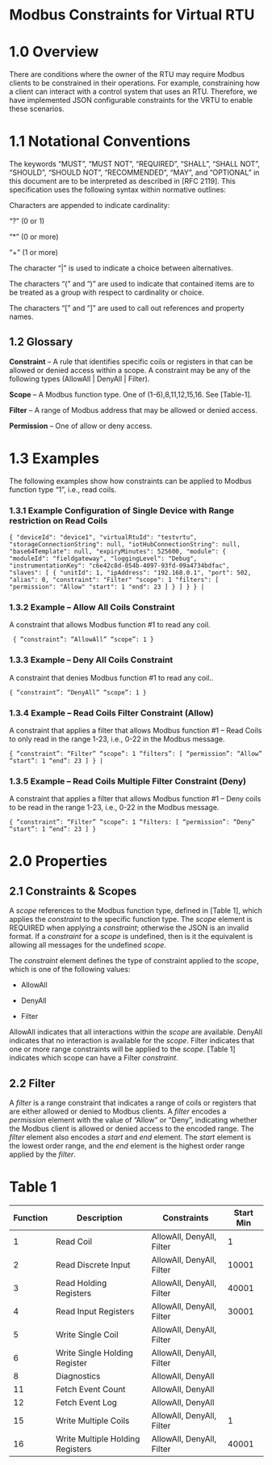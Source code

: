 Modbus Constraints for Virtual RTU
==================================

1.0 Overview
============

There are conditions where the owner of the RTU may require Modbus clients to be constrained in their operations. For example, constraining how a client can
interact with a control system that uses an RTU. Therefore, we have implemented
JSON configurable constraints for the VRTU to enable these scenarios.

1.1 Notational Conventions
==========================

The keywords “MUST”, “MUST NOT”, “REQUIRED”, “SHALL”, “SHALL NOT”, “SHOULD”, “SHOULD NOT”, “RECOMMENDED”, “MAY”, and “OPTIONAL” in this document are to be interpreted as described in [RFC 2119]. This specification uses the following syntax within normative outlines:

Characters are appended to indicate cardinality:

“?” (0 or 1)

“\*” (0 or more)

“+” (1 or more)

The character “\|” is used to indicate a choice between alternatives.

The characters “(” and “)” are used to indicate that contained items are to be
treated as a group with respect to cardinality or choice.

The characters “[” and “]” are used to call out references and property names.

1.2 Glossary
------------

**Constraint** – A rule that identifies specific coils or registers in that can
be allowed or denied access within a scope. A constraint may be any of the
following types (AllowAll \| DenyAll \| Filter).

**Scope** – A Modbus function type. One of (1-6),8,11,12,15,16. See [Table-1].

**Filter** – A range of Modbus address that may be allowed or denied access.

**Permission** – One of allow or deny access.

1.3 Examples
============

The following examples show how constraints can be applied to Modbus function
type “1”, i.e., read coils.

### 1.3.1 Example Configuration of Single Device with Range restriction on Read Coils
```
{ "deviceId": "device1", "virtualRtuId": "testvrtu", "storageConnectionString": null, "iotHubConnectionString": null, "base64Template": null, "expiryMinutes": 525600, "module": { "moduleId": "fieldgateway", "loggingLevel": "Debug", "instrumentationKey": "c6e42c8d-054b-4097-93fd-09a4734bdfac", "slaves": [ { "unitId": 1, "ipAddress": "192.168.0.1", "port": 502, "alias": 0, "constraint": "Filter" "scope": 1 "filters": [ "permission": "Allow" "start": 1 "end": 23 ] } ] } } |
```


### 1.3.2 Example – Allow All Coils Constraint

A constraint that allows Modbus function \#1 to read any coil.
```
 { “constraint”: “AllowAll” “scope”: 1 }
```

### 1.3.3 Example – Deny All Coils Constraint

A constraint that denies Modbus function \#1 to read any coil..
```
{ “constraint”: “DenyAll” “scope”: 1 }
```

### 1.3.4 Example – Read Coils Filter Constraint (Allow)

A constraint that applies a filter that allows Modbus function \#1 – Read Coils
to only read in the range 1-23, i.e., 0-22 in the Modbus message.
```
{ “constraint”: “Filter” “scope”: 1 “filters”: [ “permission”: “Allow” “start”: 1 “end”: 23 ] } |
```


### 1.3.5 Example – Read Coils Multiple Filter Constraint (Deny)

A constraint that applies a filter that allows Modbus function \#1 – Deny coils
to be read in the range 1-23, i.e., 0-22 in the Modbus message.
```
{ “constraint”: “Filter” “scope”: 1 “filters: [ “permission”: “Deny” “start”: 1 “end”: 23 ] } 
```

2.0 Properties 
===============

2.1 Constraints & Scopes
------------------------

A *scope* references to the Modbus function type, defined in [Table 1], which
applies the *constraint* to the specific function type. The *scope* element is
REQUIRED when applying a *constraint*; otherwise the JSON is an invalid format.
If a *constraint* for a *scope* is undefined, then is it the equivalent is
allowing all messages for the undefined *scope*.

The *constraint* element defines the type of constraint applied to the *scope*,
which is one of the following values:

-   AllowAll

-   DenyAll

-   Filter

AllowAll indicates that all interactions within the *scope* are available.
DenyAll indicates that no interaction is available for the *scope*. Filter
indicates that one or more range constraints will be applied to the *scope*.
[Table 1] indicates which scope can have a Filter *constraint*.

2.2 Filter
----------

A *filter* is a range constraint that indicates a range of coils or registers
that are either allowed or denied to Modbus clients. A *filter* encodes a
*permission* element with the value of “Allow” or “Deny”, indicating whether the
Modbus client is allowed or denied access to the encoded range. The *filter*
element also encodes a *start* and *end* element. The *start* element is the
lowest order range, and the *end* element is the highest order range applied by
the *filter*.

Table 1
=======

| Function | Description                      | Constraints               | Start Min |
|----------|----------------------------------|---------------------------|-----------|
| 1        | Read Coil                        | AllowAll, DenyAll, Filter | 1         |
| 2        | Read Discrete Input              | AllowAll, DenyAll, Filter | 10001     |
| 3        | Read Holding Registers           | AllowAll, DenyAll, Filter | 40001     |
| 4        | Read Input Registers             | AllowAll, DenyAll, Filter | 30001     |
| 5        | Write Single Coil                | AllowAll, DenyAll, Filter |           |
| 6        | Write Single Holding Register    | AllowAll, DenyAll, Filter |           |
| 8        | Diagnostics                      | AllowAll, DenyAll         |           |
| 11       | Fetch Event Count                | AllowAll, DenyAll         |           |
| 12       | Fetch Event Log                  | AllowAll, DenyAll         |           |
| 15       | Write Multiple Coils             | AllowAll, DenyAll, Filter | 1         |
| 16       | Write Multiple Holding Registers | AllowAll, DenyAll, Filter | 40001     |

